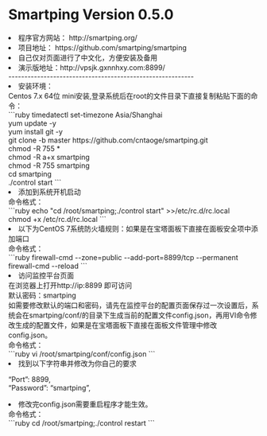 # Smartping Version 0.5.0
<li>程序官方网站： http://smartping.org/
<li>项目地址： https://github.com/smartping/smartping
<li>自己仅对页面进行了中文化，方便安装及备用
<li>演示版地址：http://vpsjk.gxnnhxy.com:8899/</br>
----------------------------------------------------------
<li>安装环境：</br>
Centos 7.x 64位 mini安装,登录系统后在root的文件目录下直接复制粘贴下面的命令：</br>
```ruby
timedatectl set-timezone Asia/Shanghai</br>yum update -y</br>yum install git -y</br>git clone -b master https://github.com/cntaoge/smartping.git</br>chmod -R 755 *</br>chmod -R a+x smartping</br>chmod -R 755 smartping</br>cd smartping</br>./control start
```
<li>添加到系统开机启动</br>命令格式：</br>
```ruby
echo "cd /root/smartping;./control start" >>/etc/rc.d/rc.local</br>chmod +x /etc/rc.d/rc.local
```
<li>以下为CentOS 7系统防火墙规则：如果是在宝塔面板下直接在面板安全项中添加端口</br>命令格式：</br>
```ruby
firewall-cmd --zone=public --add-port=8899/tcp --permanent</br>firewall-cmd --reload
```
<li>访问监控平台页面</br>在浏览器上打开http://ip:8899 即可访问</br>默认密码：smartping</br>如需要修改默认的端口和密码，请先在监控平台的配置页面保存过一次设置后，系统会在smartping/conf/的目录下生成当前的配置文件config.json，再用VI命令修改生成的配置文件，如果是在宝塔面板下直接在面板文件管理中修改config.json。</br> 命令格式：</br>
```ruby
vi /root/smartping/conf/config.json
```
<li>找到以下字符串并修改为你自己的要求</br>
<p>“Port”: 8899,</br>“Password”: “smartping”,</br>
<li>修改完config.json需要重启程序才能生效。</br>命令格式：</br>
```ruby
cd /root/smartping;./control restart
```
